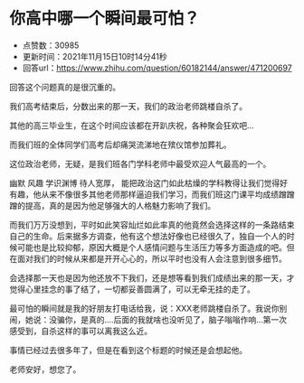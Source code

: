 # 你高中哪一个瞬间最可怕？
- 点赞数：30985
- 更新时间：2021年11月15日10时14分41秒
- 回答url：https://www.zhihu.com/question/60182144/answer/471200697
<body>
 <p data-pid="O4eaJbv3">回答这个问题真的是很沉重的。</p>
 <p data-pid="3T8-Zvn6">我们高考结束后，分数出来的那一天，我们的政治老师跳楼自杀了。</p>
 <p data-pid="UAx5kx0O">其他的高三毕业生，在这个时间应该都在开趴庆祝，各种聚会狂欢吧...</p>
 <p data-pid="CeUK5OTL">而我们班的全体同学们高考后却痛哭流涕地在殡仪馆参加葬礼。</p>
 <p data-pid="BeHqN-wi">这位政治老师，无疑，是我们班各门学科老师中最受欢迎人气最高的一个。</p>
 <p data-pid="nwA8Hxea">幽默 风趣 学识渊博 待人宽厚， 能把政治这门如此枯燥的学科教得让我们觉得好有趣，他从来不像很多其他老师那样逼迫我们学习，而我们班这门课平均成绩蹭蹭蹭的提高，真的是因为他足够强大的人格魅力影响了我们。</p>
 <p data-pid="093yuzIH">而我们万万没想到，平时如此笑容灿烂如此率真的他竟然会选择这样的一条路结束自己的生命。后来据多方调查，他有这个想法好像也已经很久了，独自一个人的时候可能也是比较抑郁，原因大概是个人感情问题与生活压力等多方面造成的吧。但在面对我们的时候从来都是开开心心的，所以平时也没有人会注意到很多细节。</p>
 <p data-pid="88C3hwtS">会选择那一天也是因为他还放不下我们，还是想等看到我们成绩出来的那一天，才觉得心里挂念的事了结了，一切都妥善圆满了，可以无牵无挂的走了。</p>
 <p data-pid="03lS8eSe">最可怕的瞬间就是我的好朋友打电话给我，说：XXX老师跳楼自杀了。我说你别闹，她说：没骗你，是真的....后面的我就啥也没听见了，脑子嗡嗡作响...第一次感受到，自杀这样的事可以离我这么近。</p>
 <p data-pid="YSF-7ooh">事情已经过去很多年了，但是在看到这个标题的时候还是会想起他。</p>
 <p data-pid="klHpiIsX">老师安好，想您了。</p>
</body>